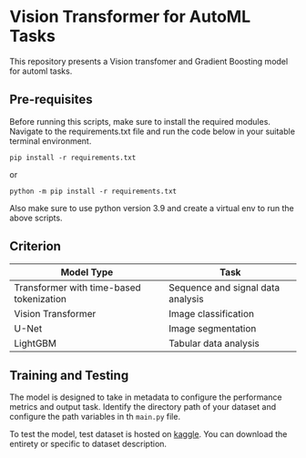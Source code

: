 # Vision Transformer for AutoML Tasks

This repository presents a Vision transfomer and Gradient Boosting model for automl tasks.

## Pre-requisites
Before running this scripts, make sure to install the required modules. Navigate to the requirements.txt file and run the code below in your suitable terminal environment.  

```
pip install -r requirements.txt
```
or 
```
python -m pip install -r requirements.txt
```
Also make sure to use python version 3.9 and create a virtual env to run the above scripts.

## Criterion
| Model Type                  | Task                                |
|-----------------------------|-------------------------------------|
| Transformer with time-based tokenization | Sequence and signal data analysis  |
| Vision Transformer          | Image classification               |
| U-Net                       | Image segmentation                 |
| LightGBM                    | Tabular data analysis              |

## Training and Testing
The model is designed to take in metadata to configure the performance metrics and output task. Identify the directory path of your dataset and configure the path variables in th  ```main.py``` file.

To test the model, test dataset is hosted on [kaggle](https://kaggle.com/datasets/f006b553d95f1ddf163f59e2220dbf3b49db42dbfa76428883e42e0036c044e5). You can download the entirety or specific to dataset description.
